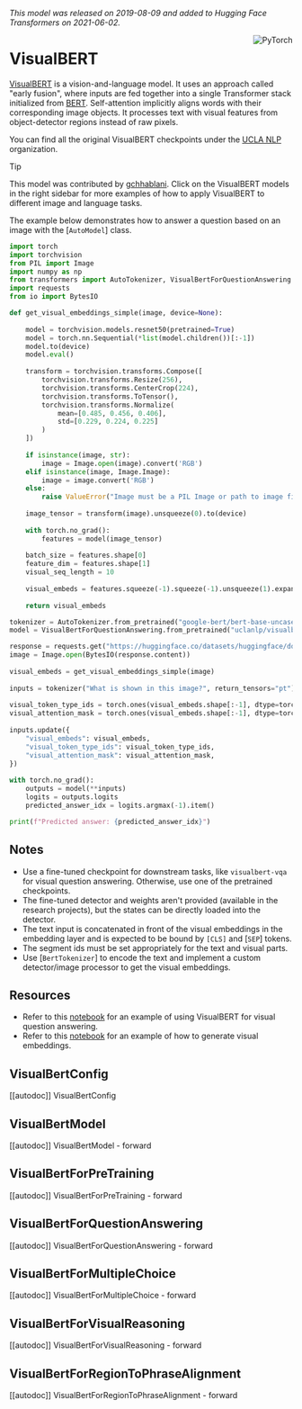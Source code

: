 <!--Copyright 2021 The HuggingFace Team. All rights reserved.

Licensed under the Apache License, Version 2.0 (the "License"); you may not use this file except in compliance with
the License. You may obtain a copy of the License at

http://www.apache.org/licenses/LICENSE-2.0

Unless required by applicable law or agreed to in writing, software distributed under the License is distributed on
an "AS IS" BASIS, WITHOUT WARRANTIES OR CONDITIONS OF ANY KIND, either express or implied. See the License for the
specific language governing permissions and limitations under the License.

⚠️ Note that this file is in Markdown but contain specific syntax for our doc-builder (similar to MDX) that may not be
rendered properly in your Markdown viewer.

-->
*This model was released on 2019-08-09 and added to Hugging Face Transformers on 2021-06-02.*

<div style="float: right;">
    <div class="flex flex-wrap space-x-1">
        <img alt="PyTorch" src="https://img.shields.io/badge/PyTorch-DE3412?style=flat&logo=pytorch&logoColor=white">
    </div>
</div>

# VisualBERT

[VisualBERT](https://huggingface.co/papers/1908.03557) is a vision-and-language model. It uses an approach called "early fusion", where inputs are fed together into a single Transformer stack initialized from [BERT](./bert). Self-attention implicitly aligns words with their corresponding image objects. It processes text with visual features from object-detector regions instead of raw pixels.

You can find all the original VisualBERT checkpoints under the [UCLA NLP](https://huggingface.co/uclanlp/models?search=visualbert) organization.


> [!TIP]
> This model was contributed by [gchhablani](https://huggingface.co/gchhablani).
> Click on the VisualBERT models in the right sidebar for more examples of how to apply VisualBERT to different image and language tasks.

The example below demonstrates how to answer a question based on an image with the [`AutoModel`] class.

<hfoptions id="usage">
<hfoption id="AutoModel">

```py
import torch
import torchvision
from PIL import Image
import numpy as np
from transformers import AutoTokenizer, VisualBertForQuestionAnswering
import requests
from io import BytesIO

def get_visual_embeddings_simple(image, device=None):
    
    model = torchvision.models.resnet50(pretrained=True)
    model = torch.nn.Sequential(*list(model.children())[:-1])
    model.to(device)
    model.eval()
    
    transform = torchvision.transforms.Compose([
        torchvision.transforms.Resize(256),
        torchvision.transforms.CenterCrop(224),
        torchvision.transforms.ToTensor(),
        torchvision.transforms.Normalize(
            mean=[0.485, 0.456, 0.406],
            std=[0.229, 0.224, 0.225]
        )
    ])
    
    if isinstance(image, str):
        image = Image.open(image).convert('RGB')
    elif isinstance(image, Image.Image):
        image = image.convert('RGB')
    else:
        raise ValueError("Image must be a PIL Image or path to image file")
    
    image_tensor = transform(image).unsqueeze(0).to(device)
    
    with torch.no_grad():
        features = model(image_tensor)
    
    batch_size = features.shape[0]
    feature_dim = features.shape[1]
    visual_seq_length = 10
    
    visual_embeds = features.squeeze(-1).squeeze(-1).unsqueeze(1).expand(batch_size, visual_seq_length, feature_dim)
    
    return visual_embeds

tokenizer = AutoTokenizer.from_pretrained("google-bert/bert-base-uncased")
model = VisualBertForQuestionAnswering.from_pretrained("uclanlp/visualbert-vqa-coco-pre")

response = requests.get("https://huggingface.co/datasets/huggingface/documentation-images/resolve/main/pipeline-cat-chonk.jpeg")
image = Image.open(BytesIO(response.content))
    
visual_embeds = get_visual_embeddings_simple(image)
    
inputs = tokenizer("What is shown in this image?", return_tensors="pt")
    
visual_token_type_ids = torch.ones(visual_embeds.shape[:-1], dtype=torch.long)
visual_attention_mask = torch.ones(visual_embeds.shape[:-1], dtype=torch.float)
    
inputs.update({
    "visual_embeds": visual_embeds,
    "visual_token_type_ids": visual_token_type_ids,
    "visual_attention_mask": visual_attention_mask,
})
    
with torch.no_grad():
    outputs = model(**inputs)
    logits = outputs.logits
    predicted_answer_idx = logits.argmax(-1).item()

print(f"Predicted answer: {predicted_answer_idx}")
```

</hfoption>
</hfoptions>

## Notes

- Use a fine-tuned checkpoint for downstream tasks, like `visualbert-vqa` for visual question answering. Otherwise, use one of the pretrained checkpoints.
- The fine-tuned detector and weights aren't provided (available in the research projects), but the states can be directly loaded into the detector.
- The text input is concatenated in front of the visual embeddings in the embedding layer and is expected to be bound by `[CLS]` and [`SEP`] tokens.
- The segment ids must be set appropriately for the text and visual parts.
- Use [`BertTokenizer`] to encode the text and implement a custom detector/image processor to get the visual embeddings.

## Resources

- Refer to this [notebook](https://github.com/huggingface/transformers-research-projects/tree/main/visual_bert) for an example of using VisualBERT for visual question answering.
- Refer to this [notebook](https://colab.research.google.com/drive/1bLGxKdldwqnMVA5x4neY7-l_8fKGWQYI?usp=sharing) for an example of how to generate visual embeddings.

## VisualBertConfig

[[autodoc]] VisualBertConfig

## VisualBertModel

[[autodoc]] VisualBertModel
    - forward

## VisualBertForPreTraining

[[autodoc]] VisualBertForPreTraining
    - forward

## VisualBertForQuestionAnswering

[[autodoc]] VisualBertForQuestionAnswering
    - forward

## VisualBertForMultipleChoice

[[autodoc]] VisualBertForMultipleChoice
    - forward

## VisualBertForVisualReasoning

[[autodoc]] VisualBertForVisualReasoning
    - forward

## VisualBertForRegionToPhraseAlignment

[[autodoc]] VisualBertForRegionToPhraseAlignment
    - forward
